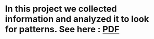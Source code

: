 # In this project we collected information and analyzed it to look for patterns. See here : [PDF](Casino.pdf)
